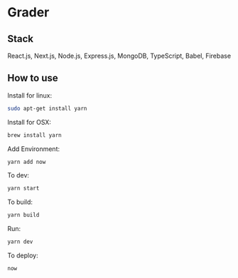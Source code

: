 # Grader

## Stack
React.js, Next.js, Node.js, Express.js, MongoDB, TypeScript, Babel, Firebase

## How to use

Install for linux:

```bash
sudo apt-get install yarn
```

Install for OSX:

```bash
brew install yarn
```

Add Environment:
```bash
yarn add now
```

To dev:
```bash
yarn start
```

To build:
```bash
yarn build
```

Run:

```bash
yarn dev
```

To deploy:
```bash
now
```
